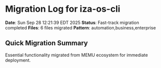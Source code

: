 # Migration Log for iza-os-cli

**Date**: Sun Sep 28 12:21:39 EDT 2025
**Status**: Fast-track migration completed
**Files**:        6 files migrated
**Pattern**: automation,business,enterprise

## Quick Migration Summary
Essential functionality migrated from MEMU ecosystem for immediate deployment.

